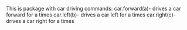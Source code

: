 This is package with car driving
commands:
car.forward(a)- drives a car forward for a times
car.left(b)- drives a car left for a times
car.right(c)- drives a car right for a times
